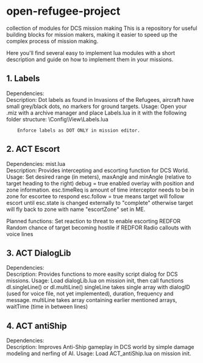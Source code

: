 # open-refugee-project
collection of modules for DCS mission making
This is a repository for useful building blocks for mission makers, making it easier to speed up the complex process of mission making.

Here you'll find several easy to implement lua modules with a short description and guide on how to implement them in your missions.

## 1. Labels
  Dependencies:                   
  Description:
        Dot labels as found in Invasions of the Refugees, aircraft have small grey/black dots, no markers for ground targets.
  Usage:
        Open your .miz with a archive manager and place Labels.lua in it with the following folder structure:
        \\Config\View\Labels.lua
        
        Enforce labels as DOT ONLY in mission editor.
        
## 2. ACT Escort
  Dependencies:                   mist.lua               
  Description:
        Provides intercepting and escorting function for DCS World.
  Usage:
        Set desired range (in meters), maxAngle and minAngle (relative to target heading to the right)
        debug = true enabled overlay with position and zone information.
        esc.timeReq is amount of time interceptor needs to be in zone for escortee to respond
        esc.follow = true means target will follow escort until esc.state is changed externally to "complete"
        otherwise target will fly back to zone with name "escortZone" set in ME.
  
  Planned functions:
        Set reaction to threat to enable escorting REDFOR
        Random chance of target becoming hostile if REDFOR
        Radio callouts with voice lines
## 3. ACT DialogLib
  Dependencies:                   
  Description:
      Provides functions to more easilty script dialog for DCS missions.
  Usage:
  Load dialogLib.lua on mission init, then call functions dl.singleLine() or dl.multiLine()
    singleLine takes single array with dialogID (used for voice file, not yet implemented), duration, frequency and message.
    multiLine takes array containing earlier mentioned arrays, waitTime (time in between lines)
## 4. ACT antiShip
  Dependencies:                   
  Description:
      Improves Anti-Ship gameplay in DCS world by simple damage modeling and nerfing of AI.
  Usage:
  Load ACT_antiShip.lua on mission init.
